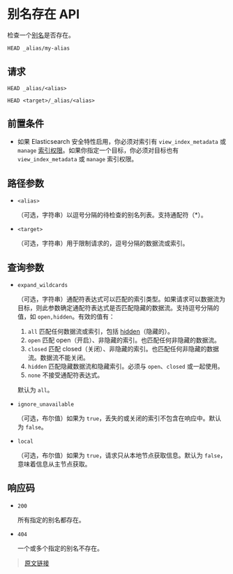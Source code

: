 # 别名存在 API

检查一个[别名](/aliases)是否存在。

```bash
HEAD _alias/my-alias
```

## 请求

`HEAD _alias/<alias>`

`HEAD <target>/_alias/<alias>`

## 前置条件

- 如果 Elasticsearch 安全特性启用，你必须对索引有 `view_index_metadata` 或 `manage` [索引权限](/secure_the_elastic_statck/user_authorization/security_privileges#索引权限)。如果你指定一个目标，你必须对目标也有 `view_index_metadata` 或 `manage` 索引权限。

## 路径参数

- `<alias>`

  （可选，字符串）以逗号分隔的待检查的别名列表。支持通配符（*）。

- `<target>`

  （可选，字符串）用于限制请求的，逗号分隔的数据流或索引。

## 查询参数

- `expand_wildcards`

  （可选，字符串）通配符表达式可以匹配的索引类型。如果请求可以数据流为目标，则此参数确定通配符表达式是否匹配隐藏的数据流。支持逗号分隔的值，如 `open,hidden`。有效的值有：

  1. `all`
  匹配任何数据流或索引，包括 [hidden](/rest_apis/api_convention/multi_target_syntax#隐藏数据流和索引)（隐藏的）。
  2. `open`
  匹配 open（开启）、非隐藏的索引。也匹配任何非隐藏的数据流。
  3. `closed`
  匹配 closed（关闭）、非隐藏的索引。也匹配任何非隐藏的数据流。数据流不能关闭。
  4. `hidden`
  匹配隐藏数据流和隐藏索引。必须与 `open`、`closed` 或一起使用。
  5. `none`
  不接受通配符表达式。

  默认为 `all`。

- `ignore_unavailable`

  （可选，布尔值）如果为 `true`，丢失的或关闭的索引不包含在响应中。默认为 `false`。

- `local`

  （可选，布尔值）如果为 `true`，请求只从本地节点获取信息。默认为 `false`，意味着信息从主节点获取。

## 响应码

- `200`

  所有指定的别名都存在。

- `404`

  一个或多个指定的别名不存在。

> [原文链接](https://www.elastic.co/guide/en/elasticsearch/reference/current/indices-alias-exists.html)
